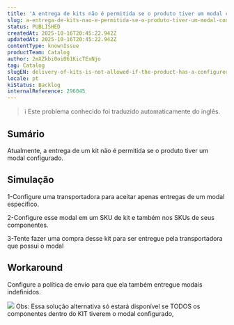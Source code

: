 ```yaml
---
title: 'A entrega de kits não é permitida se o produto tiver um modal configurado'
slug: a-entrega-de-kits-nao-e-permitida-se-o-produto-tiver-um-modal-configurado
status: PUBLISHED
createdAt: 2025-10-16T20:45:22.942Z
updatedAt: 2025-10-16T20:45:22.942Z
contentType: knownIssue
productTeam: Catalog
author: 2mXZkbi0oi061KicTExNjo
tag: Catalog
slugEN: delivery-of-kits-is-not-allowed-if-the-product-has-a-configured-modal
locale: pt
kiStatus: Backlog
internalReference: 296045
---
```


>ℹ️ Este problema conhecido foi traduzido automaticamente do inglês.

## Sumário



Atualmente, a entrega de um kit não é permitida se o produto tiver um modal configurado.
## Simulação



1-Configure uma transportadora para aceitar apenas entregas de um modal específico.

2-Configure esse modal em um SKU de kit e também nos SKUs de seus componentes.

3-Tente fazer uma compra desse kit para ser entregue pela transportadora que possui o modal
## Workaround


Configure a política de envio para que ela também entregue modais indefinidos.

 ![](https://vtexhelp.zendesk.com/attachments/token/deeIRFGCxJEMdfXegOHTI8nuP/?name=inline923958570.png)
Obs: Essa solução alternativa só estará disponível se TODOS os componentes dentro do KIT tiverem o modal configurado,



